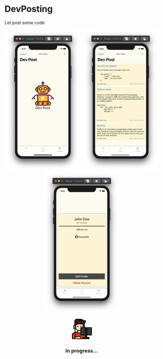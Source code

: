 # DevPosting

Let post some code

<p align="center">
<img src="/img/one.png" width="250"> <img src="/img/two.png" width="250"> <img src="/img/three.png" width="250"> 
</p>

<p align="center">
<img src="/img/game.png" width="70">
</p>

### <p align="center"> In progress... </p>
